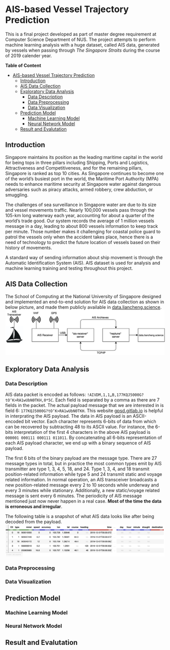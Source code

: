 # AIS-based Vessel Trajectory Prediction
This is a final project developed as part of master degree requirement at Computer Science Department of NUS. The project attempts to perform machine learning analysis with a huge dataset, called AIS data, generated by vessels when passing through *The Singapore Straits* during the course of 2019 calender year.

**Table of Content**
- [AIS-based Vessel Trajectory Prediction](#ais-based-vessel-trajectory-prediction)
  - [Introduction](#introduction)
  - [AIS Data Collection](#ais-data-collection)
  - [Exploratory Data Analysis](#exploratory-data-analysis)
    - [Data Description](#data-description)
    - [Data Preprocessing](#data-preprocessing)
    - [Data Visualization](#data-visualization)
  - [Prediction Model](#prediction-model)
    - [Machine Learning Model](#machine-learning-model)
    - [Neural Network Model](#neural-network-model)
  - [Result and Evalutation](#result-and-evalutation)

## Introduction
Singapore maintains its position as the leading maritime capital in the world for being tops in three pillars including Shipping, Ports and Logistics, Attractiveness and Competitiveness, and for the remaining pillars, Singapore is ranked as top 10 cities. As Singapore continues to become one of the world’s busiest port in the world, the Maritime Port Authority (MPA) needs to enhance maritime security at Singapore water against dangerous adversaries such as piracy attacks, armed robbery, crew abduction, or smuggling. 

The challenges of sea surveillance in Singapore water are due to its size and vessel movements traffic. Nearly 100,000 vessels pass through the 105-km long waterway each year, accounting for about a quarter of the world’s trade good. Our system records the average of 1 million vessels message in a day, leading to about 800 vessels information to keep track per minute. Those number makes it challenging for coastal police guard to patrol the vessels only when the accident takes place, hence there is a need of technology to predict the future location of vessels based on their history of movements.

A standard way of sending information about ship movement is through the Automatic Identification System (AIS). AIS dataset is used for analysis and machine learning training and testing throughout this project.

## AIS Data Collection
The School of Computing at the National University of Singapore designed and implemented an end-to-end solution for AIS data collection as shown in below picture, and made them publicly available in [data.liancheng.science](www.data.liancheng.science). ![end to end system](img/ais-system.jpg)

## Exploratory Data Analysis
### Data Description
AIS data packet is encoded as follows: `!AIVDM,1,1„B,177KQJ5000G?tO‘K>RA1wUbN0TKH,0*5C`. Each field is separated by a comma as there are 7 fields in the packet. The actual payload message that we are interested in is field 6: `177KQJ5000G?tO‘K>RA1wUbN0TKH`. This website [gpsd.gitlab.io](https://gpsd.gitlab.io/gpsd/AIVDM.html) is helpful in interprating the AIS payload. The data in AIS payload is an ASCII-encoded bit vector. Each character represents 6-bits of data from which can be recovered by subtracting 48 to its ASCII value. For instance, the 6-bits interpretation of the first 4 characters in the above AIS payload is `000001 000111 000111 011011`. By concatenating all 6-bits representation of each AIS payload character, we end up with a binary sequence of AIS payload.

The first 6 bits of the binary payload are the message type. There are 27 message types in total, but in practice the most common types emit by AIS transmitter are type 1, 3, 4, 5, 18, and 24. Type 1, 3, 4, and 18 transmit position-related information while type 5 and 24 transmit static and voyage related information. In normal operation, an AIS transceiver broadcasts a new position-related message every 2 to 10 seconds while underway and every 3 minutes while stationary. Additionally, a new static/voyage related message is sent every 6 minutes. The periodicity of AIS message mentioned just now never happen in a real case. **Most of the time the data is erroneous and irregular**.

The following table is a snapshot of what AIS data looks like after being decoded from the payload. ![overview of ais records](img/overview_ais_records.png)

### Data Preprocessing
### Data Visualization

## Prediction Model
### Machine Learning Model
### Neural Network Model

## Result and Evalutation